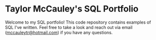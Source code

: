 # Taylor McCauley's SQL Portfolio

Welcome to my SQL portfolio! This code repository contains examples of SQL I've written. Feel free to take a look and reach out via email (mccauleytr@hotmail.com) if you have any questions.
